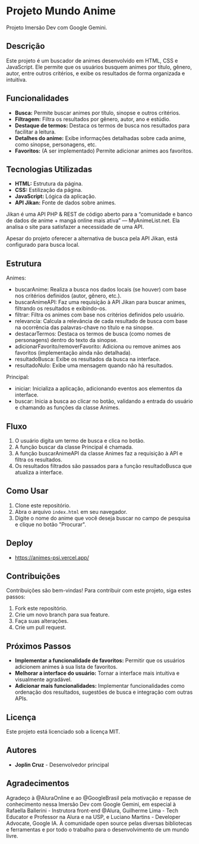 # Projeto Mundo Anime
Projeto Imersão Dev com Google Gemini.

## Descrição

Este projeto é um buscador de animes desenvolvido em HTML, CSS e JavaScript. Ele permite que os usuários busquem animes por título, gênero, autor, entre outros critérios, e exibe os resultados de forma organizada e intuitiva.

## Funcionalidades

* **Busca:** Permite buscar animes por título, sinopse e outros critérios.
* **Filtragem:** Filtra os resultados por gênero, autor, ano e estúdio.
* **Destaque de termos:** Destaca os termos de busca nos resultados para facilitar a leitura.
* **Detalhes do anime:** Exibe informações detalhadas sobre cada anime, como sinopse, personagens, etc.
* **Favoritos:** (A ser implementado) Permite adicionar animes aos favoritos.

## Tecnologias Utilizadas

* **HTML:** Estrutura da página.
* **CSS:** Estilização da página.
* **JavaScript:** Lógica da aplicação.
* **API Jikan:** Fonte de dados sobre animes.

Jikan é uma API PHP & REST de código aberto para a “comunidade e banco de dados de anime + mangá online mais ativa” — MyAnimeList.net. Ela analisa o site para satisfazer a necessidade de uma API.

Apesar do projeto oferecer a alternativa de busca pela API Jikan, está configurado para busca local.

## Estrutura

Animes:

* buscarAnime: Realiza a busca nos dados locais (se houver) com base nos critérios definidos (autor, gênero, etc.).
* buscarAnimeAPI: Faz uma requisição à API Jikan para buscar animes, filtrando os resultados e exibindo-os.
* filtrar: Filtra os animes com base nos critérios definidos pelo usuário.
* relevancia: Calcula a relevância de cada resultado de busca com base na ocorrência das palavras-chave no título e na sinopse.
* destacarTermos: Destaca os termos de busca (como nomes de personagens) dentro do texto da sinopse.
* adicionarFavorito/removerFavorito: Adiciona ou remove animes aos favoritos (implementação ainda não detalhada).
* resultadoBusca: Exibe os resultados da busca na interface.
* resultadoNulo: Exibe uma mensagem quando não há resultados.

Principal:

* iniciar: Inicializa a aplicação, adicionando eventos aos elementos da interface.
* buscar: Inicia a busca ao clicar no botão, validando a entrada do usuário e chamando as funções da classe Animes.

## Fluxo

1. O usuário digita um termo de busca e clica no botão.
2. A função buscar da classe Principal é chamada.
3. A função buscarAnimeAPI da classe Animes faz a requisição à API e filtra os resultados.
4. Os resultados filtrados são passados para a função resultadoBusca que atualiza a interface.

## Como Usar

1. Clone este repositório.
2. Abra o arquivo `index.html` em seu navegador.
3. Digite o nome do anime que você deseja buscar no campo de pesquisa e clique no botão "Procurar".

## Deploy

* https://animes-psi.vercel.app/

## Contribuições

Contribuições são bem-vindas! Para contribuir com este projeto, siga estes passos:

1. Fork este repositório.
2. Crie um novo branch para sua feature.
3. Faça suas alterações.
4. Crie um pull request.

## Próximos Passos

* **Implementar a funcionalidade de favoritos:** Permitir que os usuários adicionem animes à sua lista de favoritos.
* **Melhorar a interface do usuário:** Tornar a interface mais intuitiva e visualmente agradável.
* **Adicionar mais funcionalidades:** Implementar funcionalidades como ordenação dos resultados, sugestões de busca e integração com outras APIs.

## Licença

Este projeto está licenciado sob a licença MIT.

## Autores

* **Joplin Cruz** - Desenvolvedor principal

## Agradecimentos

Agradeço à @AluraOnline e ao @GoogleBrasil pela motivação e repasse de conhecimento nessa Imersão Dev com Google Gemini, em especial à Rafaella Ballerini - Instrutora front-end @Alura, Guilherme Lima - Tech Educator e Professor na Alura e na USP, e Luciano Martins - Developer Advocate, Google IA. À comunidade open source pelas diversas bibliotecas e ferramentas e por todo o trabalho para o desenvolvimento de um mundo livre.

